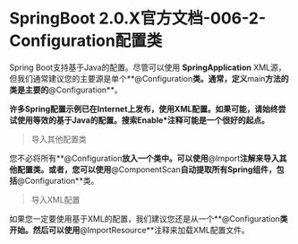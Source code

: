 # SpringBoot 2.0.X官方文档-006-2-Configuration配置类

Spring Boot支持基于Java的配置。尽管可以使用 **SpringApplication** XML源，但我们通常建议您的主要源是单个**@Configuration**类。通常，定义**main**方法的类是主要的**@Configuration**。

**许多Spring配置示例已在Internet上发布，使用XML配置。如果可能，请始终尝试使用等效的基于Java的配置。搜索Enable*注释可能是一个很好的起点。**

> 导入其他配置类

您不必将所有**@Configuration**放入一个类中。可以使用**@Import**注解来导入其他配置类。或者，您可以使用**@ComponentScan**自动提取所有Spring组件，包括**@Configuration**类。

> 导入XML配置

如果您一定要使用基于XML的配置，我们建议您还是从一个**@Configuration**类开始。然后可以使用**@ImportResource**注释来加载XML配置文件。
